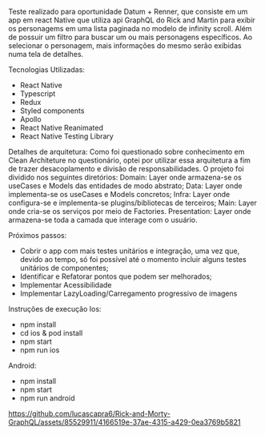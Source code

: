 Teste realizado para oportunidade Datum + Renner, que consiste em um app em react Native que utiliza api GraphQL do Rick and Martin para exibir os personagems em uma lista paginada no modelo de infinity scroll. Além de possuir um filtro para buscar um ou mais personagens específicos. Ao selecionar o personagem, mais informações do mesmo serão exibidas numa tela de detalhes.

Tecnologias Utilizadas:
- React Native
- Typescript
- Redux
- Styled components
- Apollo
- React Native Reanimated
- React Native Testing Library

Detalhes de arquitetura:
Como foi questionado sobre conhecimento em Clean Architeture no questionário, optei por utilizar essa arquitetura a fim de trazer desacoplamento e divisão de responsabilidades.
O projeto foi dividido nos seguintes diretórios:
Domain: Layer onde armazena-se os useCases e Models das entidades de modo abstrato;
Data: Layer onde implementa-se os useCases e Models concretos;
Infra: Layer onde configura-se e implementa-se plugins/bibliotecas de terceiros;
Main: Layer onde cria-se os serviços por meio de Factories.
Presentation: Layer onde armazena-se toda a camada que interage com o usuário.

Próximos passos:
- Cobrir o app com mais testes unitários e integração, uma vez que, devido ao tempo, só foi possível até o momento incluir alguns testes unitários de componentes;
- Identificar e Refatorar pontos que podem ser melhorados;
- Implementar Acessibilidade
- Implementar LazyLoading/Carregamento progressivo de imagens

Instruções de execução
Ios:
- npm install
- cd ios & pod install
- npm start
- npm run ios

Android:
- npm install
- npm start
- npm run android

https://github.com/lucascapra6/Rick-and-Morty-GraphQL/assets/85529911/4166519e-37ae-4315-a429-0ea3769b5821
